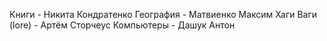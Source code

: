 Книги - Никита Кондратенко
География - Матвиенко Максим 
Хаги Ваги (lore) - Артём Сторчеус
Компьютеры - Дашук Антон
